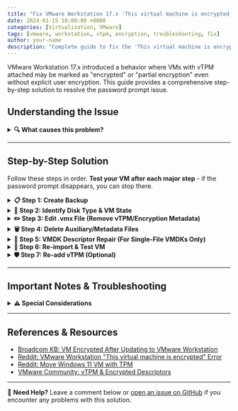 ```yaml
---
title: "Fix VMware Workstation 17.x 'This virtual machine is encrypted' Error"
date: 2024-01-15 10:00:00 +0000
categories: [Virtualization, VMware]
tags: [vmware, workstation, vtpm, encryption, troubleshooting, fix]
author: your-name
description: "Complete guide to fix the 'This virtual machine is encrypted' error in VMware Workstation 17.x caused by vTPM auto-encryption behavior"
---
```


VMware Workstation 17.x introduced a behavior where VMs with vTPM attached may be marked as "encrypted" or "partial encryption" even without explicit user encryption. This guide provides a comprehensive step-by-step solution to resolve the password prompt issue.

## Understanding the Issue

<details>
<summary><strong>🔍 What causes this problem?</strong></summary>
<br>
Workstation 17.x introduced a behavior where if a VM has a vTPM attached, VMware may mark it as "encrypted" (or "partial encryption") even if the user didn't explicitly encrypt it.

**Key indicators in .vmx file:**
- `vtpm.present = "TRUE"`  
- `vmx.encryptionType = "partial"`

**Reference:** [Broadcom Knowledge Base - VM Encrypted After Updating](https://knowledge.broadcom.com/external/article/368787/vm-encrpyted-after-updating-to-vmware-wo.html)

**Why this happens:**
- The descriptor (header) of a monolithic single-file VMDK may need replacement if encrypted or corrupt
- Files like `.nvram`, `.vmxf`, `.vmsd` contain metadata that triggers password prompts
- VMware's dsfo/dsfi tools are designed specifically for this issue

**Community Discussion:** [Reddit - VMware Workstation Pro 16.2 vTPM Removal](https://www.reddit.com/r/vmware/comments/qahp5c/vmware_workstation_pro_162_how_to_remove/)
</details>

---

## Step-by-Step Solution

Follow these steps in order. **Test your VM after each major step** - if the password prompt disappears, you can stop there.

<details>
<summary><strong>📋 Step 1: Create Backup</strong></summary>
<br>

**Critical first step - never skip this!**

1. **Make a complete copy** of your VM folder
2. **Include all files:**
   - `.vmx` (configuration)
   - `.vmdk` (disk files)  
   - `.nvram` (BIOS/UEFI settings)
   - `.vmxf` (additional config)
   - `.vmsd` (snapshot data)
   - `.vmsn` (snapshot files)

3. **Verify backup integrity** - ensure all files copied successfully
4. **Test restore process** if you're unsure about backup completeness

> **💡 Pro Tip:** Store backup in a separate location to prevent accidental overwrites
</details>

<details>
<summary><strong>🔎 Step 2: Identify Disk Type & VM State</strong></summary>
<br>

**Before making any changes:**

1. **Verify VMDK type:**
   - **Monolithic:** Single large file (e.g., `VM.vmdk` - one file)
   - **Split:** Multiple files (e.g., `VM.vmdk`, `VM-s001.vmdk`, `VM-s002.vmdk`, etc.)

2. **Ensure proper VM state:**
   - VM must be **powered off** (not suspended)
   - **Close VMware Workstation** completely
   - No VMware processes should be accessing the files

3. **Check for snapshots:**
   - Look for `.vmsn` files in VM folder
   - Snapshots complicate the process - consider removing them if not needed

> **⚠️ Warning:** Never edit VM files while Workstation is running or VM is suspended
</details>

<details>
<summary><strong>✏️ Step 3: Edit .vmx File (Remove vTPM/Encryption Metadata)</strong></summary>
<br>

**Clean the VM configuration file:**

1. **Navigate to VM folder** and create backup:
   ```bash
   copy vmname.vmx vmname.vmx.bak
   ```

2. **Open .vmx in text editor** (Notepad++, VS Code, etc.)

3. **Remove or comment out these lines** (add `#` at beginning or delete entirely):
   ```
   vtpm.present = "TRUE"
   managedvm.autoAddVTPM = "software"
   vtpm.ekCSR = "..."
   vtpm.ekCRT = "..."
   encryption.keySafe = "..."
   encryption.encryptedKey = "..."
   encryption.data = "..."
   vmx.encryptionType = "partial"
   nvram = "..."
   managedVM.ID = "..."
   ```

4. **Save the file** and close editor

> **💡 Note:** The `vmx.encryptionType = "partial"` line is particularly important in 17.x versions
</details>

<details>
<summary><strong>🗑️ Step 4: Delete Auxiliary/Metadata Files</strong></summary>
<br>

**Remove files containing problematic metadata:**

**Delete or move these files from VM folder:**
- `*.nvram` (BIOS/UEFI settings - will be regenerated)
- `*.vmxf` (additional configuration metadata)  
- `*.vmsd` (snapshot metadata)

**Optional - if you don't need snapshots:**
- `*.vmsn` (snapshot files)

**Command examples:**
```bash
# Windows
del *.nvram *.vmxf *.vmsd
del *.vmsn

# Linux/Mac  
rm *.nvram *.vmxf *.vmsd
rm *.vmsn
```

> **⚠️ Important:** Removing `.nvram` will reset BIOS/UEFI settings to defaults
</details>

<details>
<summary><strong>🔧 Step 5: VMDK Descriptor Repair (For Single-File VMDKs Only)</strong></summary>
<br>

**Only perform if Steps 3-4 didn't resolve the issue AND you have a monolithic (single-file) VMDK:**

### 5.1 Create Temporary Clean VM

1. **Create new VM** in VMware Workstation:
   - Same disk size as original
   - Use **"Store virtual disk as a single file"** option
   - Name it clearly (e.g., "TempCleanVM")

### 5.2 Download dsfo/dsfi Tools

1. **Download dsfok tools** containing:
   - `dsfo.exe` (extract descriptor)
   - `dsfi.exe` (inject descriptor)

### 5.3 Extract Clean Descriptor

1. **Navigate to temp VM folder**
2. **Extract clean header:**
   ```cmd
   dsfo.exe "TempVM.vmdk" 0 1536 Metadata-OK.bin
   ```
   - This extracts first 1536 bytes (descriptor header)
   - Creates `Metadata-OK.bin` with clean metadata

### 5.4 Inject Clean Descriptor

1. **Copy `Metadata-OK.bin`** to original VM folder
2. **Inject clean header into original VMDK:**
   ```cmd
   dsfi.exe "OriginalVM.vmdk" 0 1536 Metadata-OK.bin
   ```

> **⚠️ Critical:** This only works for truly single-file VMDKs, not split disks or encrypted descriptors
</details>

<details>
<summary><strong>🚀 Step 6: Re-import & Test VM</strong></summary>
<br>

**Bring your VM back to life:**

1. **Open VMware Workstation**

2. **Remove VM from library** (if still visible):
   - Right-click VM → "Remove from Library"  
   - Don't delete files, just remove reference

3. **Re-import the VM:**
   - File → "Open a Virtual Machine..."
   - Navigate to your edited `.vmx` file
   - Click "Open"

4. **Test startup:**
   - Power on the VM
   - Check if password prompt appears
   - Verify VM boots normally

> **🎉 Success Indicator:** VM starts without password prompt and boots to operating system
</details>

<details>
<summary><strong>🛡️ Step 7: Re-add vTPM (Optional)</strong></summary>
<br>

**If you need TPM functionality (Windows 11, BitLocker, etc.):**

### After VM is working normally:

1. **Access VM Settings:**
   - Right-click VM → "Settings"
   - Go to "Hardware" tab

2. **Add TPM Module:**
   - Click "Add..." → "Trusted Platform Module"
   - Follow wizard to completion

3. **Alternative manual method:**
   - Edit `.vmx` file
   - Add: `managedvm.autoAddVTPM = "software"`
   - **Only do this after confirming VM works without TPM**

> **⚠️ Warning:** Only re-add vTPM after confirming the VM boots successfully without it
</details>

---

## Important Notes & Troubleshooting

<details>
<summary><strong>⚠️ Special Considerations</strong></summary>
<br>

### Critical Points:

1. **Truly Encrypted VMs:**
   - If descriptor is genuinely encrypted (not just flagged), recovery may be impossible without the password/key
   - VMware KB states descriptor recreation cannot work for actually encrypted descriptors

2. **Always Work Offline:**
   - Perform all operations with VMware Workstation completely closed
   - Ensure no VMware processes are running

3. **UEFI/BIOS Settings:**
   - Deleting `.nvram` resets firmware settings
   - May need to re-configure boot settings
   - Add `firmware = "efi"` to `.vmx` if using UEFI

4. **Backup Verification:**
   - Test your backup before starting the process
   - Ensure you can restore if something goes wrong

### If Problems Persist:

- **Double-check** all encryption-related lines were removed from `.vmx`
- **Verify** VM is completely powered off during edits  
- **Confirm** you're working with the correct VMDK type
- **Consider** creating a new VM and importing the fixed VMDK

</details>

---

## References & Resources

- [Broadcom KB: VM Encrypted After Updating to VMware Workstation](https://knowledge.broadcom.com/external/article/368787/vm-encrpyted-after-updating-to-vmware-wo.html)
- [Reddit: VMware Workstation "This virtual machine is encrypted" Error](https://www.reddit.com/r/vmware/comments/17brrwg/this_virtual_machine_is_encrypted_you_must_enter/)
- [Reddit: Move Windows 11 VM with TPM](https://www.reddit.com/r/vmware/comments/tkeu8q/move_a_windows_11_vm_with_tpm_to_a_new_computer/i1szpho/)
- [VMware Community: vTPM & Encrypted Descriptors](https://community.broadcom.com/vmware-cloud-foundation/communities/community-home/digestviewer/viewthread?GroupId=7171&MessageKey=fdfa255c-08c8-48e1-b1e3-ba0826e59e2a&CommunityKey=fb707ac3-9412-4fad-b7af-018f5da56d9f)

---

💬 **Need Help?** Leave a comment below or [open an issue on GitHub](https://github.com/devsgh-cloudsec/devsgh-cloudsec.github.io) if you encounter any problems with this solution.
